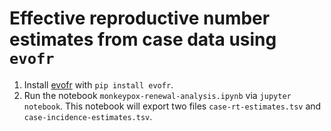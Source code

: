 # Effective reproductive number estimates from case data using `evofr`

1. Install [evofr](https://github.com/blab/evofr) with `pip install evofr`.
2. Run the notebook `monkeypox-renewal-analysis.ipynb` via `jupyter notebook`. This notebook will export two files `case-rt-estimates.tsv` and `case-incidence-estimates.tsv`.
